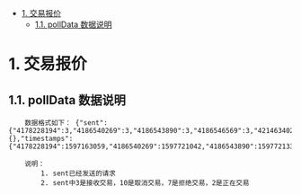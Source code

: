 
- [1. 交易报价](#1-交易报价)
  - [1.1. pollData 数据说明](#11-polldata-数据说明)



# 1. 交易报价
## 1.1. pollData 数据说明
```
    数据格式如下：	{"sent":{"4178228194":3,"4186540269":3,"4186543890":3,"4186546569":3,"4214634025":10,"4214640235":7,"4215484591":7,"4215488287":7,"4215552644":2},"received":{},"timestamps":{"4178228194":1597163059,"4186540269":1597721042,"4186543890":1597721339,"4186546569":1597721575,"4214634025":1599561891,"4214640235":1599562247,"4215484591":1599617977,"4215488287":1599618275,"4215552644":1599623324},"offersSince":1599623327}

    说明：
        1. sent已经发送的请求
        2. sent中3是接收交易，10是取消交易，7是拒绝交易，2是正在交易

```





